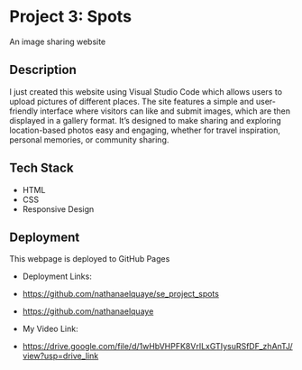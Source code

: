 # Project 3: Spots

An image sharing website

## Description

I just created this website using Visual Studio Code which allows users to upload pictures of different places. The site features a simple and user-friendly interface where visitors can like and submit images, which are then displayed in a gallery format. It’s designed to make sharing and exploring location-based photos easy and engaging, whether for travel inspiration, personal memories, or community sharing.

## Tech Stack

- HTML
- CSS
- Responsive Design

## Deployment

This webpage is deployed to GitHub Pages

- Deployment Links:

- https://github.com/nathanaelquaye/se_project_spots

- https://github.com/nathanaelquaye

- My Video Link:

- https://drive.google.com/file/d/1wHbVHPFK8VrILxGTIysuRSfDF_zhAnTJ/view?usp=drive_link

